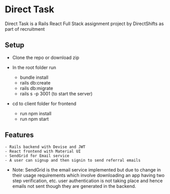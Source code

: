 # Direct Task

Direct Task is a Rails React Full Stack assignment project by DirectShifts as part of recruitment

## Setup

* Clone the repo or download zip

* In the root folder run 
    - bundle install
    - rails db:create
    - rails db:migrate
    - rails s -p 3001 (to start the server)

* cd to client folder for frontend
    - run npm install
    - run npm start

## Features
    - Rails backend with Devise and JWT
    - React frontend with Material UI
    - SendGrid for Email service
    - A user can signup and then signin to send referral emails

* Note: SendGrid is the email service implemented but due to change in their usage requirements which involve downloading an app having two step verification, etc. user authentication is not taking place and hence emails not sent though they are generated in the backend.
